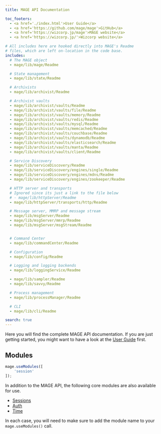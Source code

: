 ```yaml
---
title: MAGE API Documentation

toc_footers:
  - <a href='./index.html'>User Guide</a>
  - <a href='https://github.com/mage/mage'>GitHub</a>
  - <a href='https://wizcorp.jp/mage'>MAGE website</a>
  - <a href='https://wizcorp.jp/'>Wizcorp website</a>

# All includes here are hooked directly into MAGE's Readme
# files, which are left on-location in the code base.
includes:
  # The MAGE object
  - mage/lib/mage/Readme

  # State management
  - mage/lib/state/Readme

  # Archivists
  - mage/lib/archivist/Readme

  # Archivist vaults
  - mage/lib/archivist/vaults/Readme
  - mage/lib/archivist/vaults/file/Readme
  - mage/lib/archivist/vaults/memory/Readme
  - mage/lib/archivist/vaults/redis/Readme
  - mage/lib/archivist/vaults/mysql/Readme
  - mage/lib/archivist/vaults/memcached/Readme
  - mage/lib/archivist/vaults/couchbase/Readme
  - mage/lib/archivist/vaults/dynamodb/Readme
  - mage/lib/archivist/vaults/elasticsearch/Readme
  - mage/lib/archivist/vaults/manta/Readme
  - mage/lib/archivist/vaults/client/Readme

  # Service Discovery
  - mage/lib/serviceDiscovery/Readme
  - mage/lib/serviceDiscovery/engines/single/Readme
  - mage/lib/serviceDiscovery/engines/mdns/Readme
  - mage/lib/serviceDiscovery/engines/zookeeper/Readme

  # HTTP server and transports
  # Ignored since its just a link to the file below
  # - mage/lib/httpServer/Readme
  - mage/lib/httpServer/transports/http/Readme

  # Message server, MMRP and message stream
  - mage/lib/msgServer/Readme
  - mage/lib/msgServer/mmrp/Readme
  - mage/lib/msgServer/msgStream/Readme


  # Command Center
  - mage/lib/commandCenter/Readme

  # Configuration
  - mage/lib/config/Readme

  # Logging and logging backends
  - mage/lib/loggingService/Readme

  - mage/lib/sampler/Readme
  - mage/lib/savvy/Readme

  # Process management
  - mage/lib/processManager/Readme

  # CLI
  - mage/lib/cli/Readme

search: true
---
```


Here you will find the complete MAGE API documentation. If you are
just getting started, you might want to have a look at the
[User Guide](./index.html) first.

## Modules

```javascript
mage.useModules([
	'session'
]);
```

In addition to the MAGE API, the following core modules are also available for use.

  * [Sessions](https://github.com/mage/mage/tree/master/lib/modules/session)
  * [Auth](https://github.com/mage/mage/tree/master/lib/modules/auth)
  * [Time](https://github.com/mage/mage/tree/master/lib/modules/time)

In each case, you will need to make sure to add the module name to your `mage.useModules()` call.
